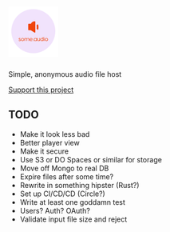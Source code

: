 # [![some.audio](./public/logo-small.png)](https://some.audio)

Simple, anonymous audio file host

[Support this project](https://paypal.me/zacanger)

## TODO

* Make it look less bad
* Better player view
* Make it secure
* Use S3 or DO Spaces or similar for storage
* Move off Mongo to real DB
* Expire files after some time?
* Rewrite in something hipster (Rust?)
* Set up CI/CD/CD (Circle?)
* Write at least one goddamn test
* Users? Auth? OAuth?
* Validate input file size and reject
